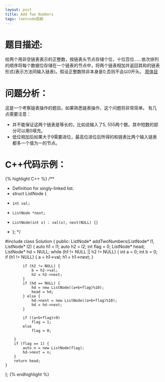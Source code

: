 ```yaml
---
layout: post
title: Add Two Numbers
tags: leetcode题解
---
```

# 题目描述:
给两个用非空链表表示的正整数，按链表头节点存储个位，十位百位……依次排列的顺序将每个数据位存储在一个链表的节点中，将两个链表相加并返回其和的链表形式(表示方法同输入链表)。假设正整数除非本身是0,否则不会以0开头。
[原体目](https://leetcode.com/problems/add-two-numbers)

# 问题分析：
这是一个考察链表操作的题目。如果熟悉链表操作，这个问题将非常简单。
有几点需要注意：
- 并不能保证这两个链表是等长的，比如说输入了5, 555两个数。其中短数的部分可以用0填充。
- 低位相加后如果大于9需要进位，最高位进位后所得的和链表比两个输入链表都多一个值为一的节点。

# C++代码示例：
{% highlight C++ %}
/**
 * Definition for singly-linked list.
 * struct ListNode {
 *     int val;
 *     ListNode *next;
 *     ListNode(int x) : val(x), next(NULL) {}
 * };
 */

#include <vector>
class Solution {
public:
    ListNode* addTwoNumbers(ListNode* l1, ListNode* l2) {
        auto h1 = l1;
        auto h2 = l2;
        int flag = 0;
        ListNode* head;
        ListNode* hd = NULL;
        while (h1 != NULL || h2 != NULL) {
            int a = 0;
            int b = 0;
            if (h1 != NULL) {
                a = h1->val;
                h1 = h1->next;
            }

            if (h2 != NULL) {
                b = h2->val;
                h2 = h2->next;
            }
            if (hd == NULL) {
                hd = new ListNode((a+b+flag)%10);
                head = hd;
            } else {
                hd->next = new ListNode((a+b+flag)%10);
                hd = hd->next;
            }

            if ((a+b+flag)>9)
                flag = 1;
            else
                flag = 0;

        }
        if (flag == 1) {
            auto n = new ListNode(flag);
            hd->next = n;
        }
        return head;
    }
};
{% endhighlight %}
